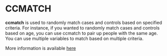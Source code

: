 # CCMATCH

__ccmatch__ is used to randomly match cases and controls based on specified criteria. For instance, if you wanted to randomly match cases and controls based on age, you can use ccmatch to pair up people with the same age. You can use multiple variables to match based on multiple criteria.

More information is available [here](http://danielecook.com/ccmatch/)